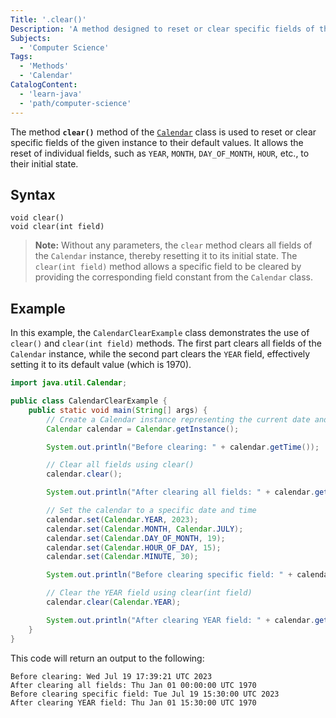 ```yaml
---
Title: '.clear()'
Description: 'A method designed to reset or clear specific fields of the calendar instance.'
Subjects:
  - 'Computer Science'
Tags:
  - 'Methods'
  - 'Calendar'
CatalogContent:
  - 'learn-java'
  - 'path/computer-science'
---
```


The method **`clear()`** method of the [`Calendar`](https://www.codecademy.com/resources/docs/java/calendar) class is used to reset or clear specific fields of the given instance to their default values. It allows the reset of individual fields, such as `YEAR`, `MONTH`, `DAY_OF_MONTH`, `HOUR`, etc., to their initial state.

## Syntax

```pseudo
void clear()
void clear(int field)
```

> **Note:** Without any parameters, the `clear` method clears all fields of the `Calendar` instance, thereby resetting it to its initial state. The `clear(int field)` method allows a specific field to be cleared by providing the corresponding field constant from the `Calendar` class.

## Example

In this example, the `CalendarClearExample` class demonstrates the use of `clear()` and `clear(int field)` methods. The first part clears all fields of the `Calendar` instance, while the second part clears the `YEAR` field, effectively setting it to its default value (which is 1970).

```java
import java.util.Calendar;

public class CalendarClearExample {
    public static void main(String[] args) {
        // Create a Calendar instance representing the current date and time
        Calendar calendar = Calendar.getInstance();

        System.out.println("Before clearing: " + calendar.getTime());

        // Clear all fields using clear()
        calendar.clear();

        System.out.println("After clearing all fields: " + calendar.getTime());

        // Set the calendar to a specific date and time
        calendar.set(Calendar.YEAR, 2023);
        calendar.set(Calendar.MONTH, Calendar.JULY);
        calendar.set(Calendar.DAY_OF_MONTH, 19);
        calendar.set(Calendar.HOUR_OF_DAY, 15);
        calendar.set(Calendar.MINUTE, 30);

        System.out.println("Before clearing specific field: " + calendar.getTime());

        // Clear the YEAR field using clear(int field)
        calendar.clear(Calendar.YEAR);

        System.out.println("After clearing YEAR field: " + calendar.getTime());
    }
}
```

This code will return an output to the following:

```shell
Before clearing: Wed Jul 19 17:39:21 UTC 2023
After clearing all fields: Thu Jan 01 00:00:00 UTC 1970
Before clearing specific field: Tue Jul 19 15:30:00 UTC 2023
After clearing YEAR field: Thu Jan 01 15:30:00 UTC 1970
```

